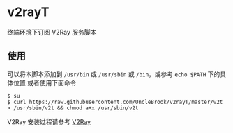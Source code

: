 # v2rayT

终端环境下订阅 V2Ray 服务脚本

## 使用
可以将本脚本添加到  `/usr/bin` 或 `/usr/sbin` 或 `/bin`，或参考 `echo $PATH` 下的具体位置
或者使用下面命令
```
$ su
$ curl https://raw.githubusercontent.com/UncleBrook/v2rayT/master/v2t > /usr/sbin/v2t && chmod a+x /usr/sbin/v2t
```

V2Ray 安装过程请参考 [V2Ray](https://www.v2ray.com/chapter_00/install.html)
